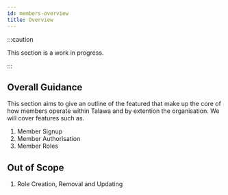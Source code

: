 ```yaml
---
id: members-overview
title: Overview
---
```


:::caution

This section is a work in progress.

:::

## Overall Guidance

This section aims to give an outline of the featured that make up the core of how members operate within Talawa and by extention the organisation. We will cover features such as.

1. Member Signup
2. Member Authorisation
3. Member Roles

## Out of Scope

1. Role Creation, Removal and Updating